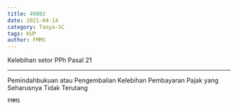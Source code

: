 ```yaml
---
title: 49802
date: 2021-04-14
category: Tanya-SC
tags: KUP
author: FMMS
---
```


Kelebihan setor PPh Pasal 21

---

Pemindahbukuan atau Pengembalian Kelebihan Pembayaran Pajak yang Seharusnya Tidak Terutang

`FMMS`

